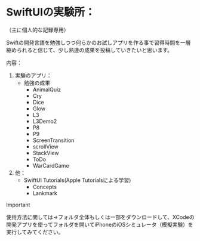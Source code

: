 # SwiftUIの実験所：
（主に個人的な記録専用）

Swiftの開発言語を勉強しつつ何らかのお試しアプリを作る事で習得時間を一層縮められると信じて、少し熟達の成果を投稿していきたいと思います。

内容：
1. 実験のアプリ：
     - 勉強の成果
       - AnimalQuiz
       - Cry
       - Dice
       - Glow
       - L3
       - L3Demo2
       - P8
       - P9
       - ScreenTransition
       - scrollView
       - StackView
       - ToDo
       - WarCardGame
2. 他：
     - SwiftUI Tutorials(Apple Tutorialsによる学習)
       - Concepts
       - Lankmark

> [!IMPORTANT]
> 使用方法に関しては→フォルダ全体もしくは一部をダウンロードして、XCodeの開発アプリを使ってフォルダを開いてiPhoneのiOSシミュレータ（模擬実験）を実行してみてください。
